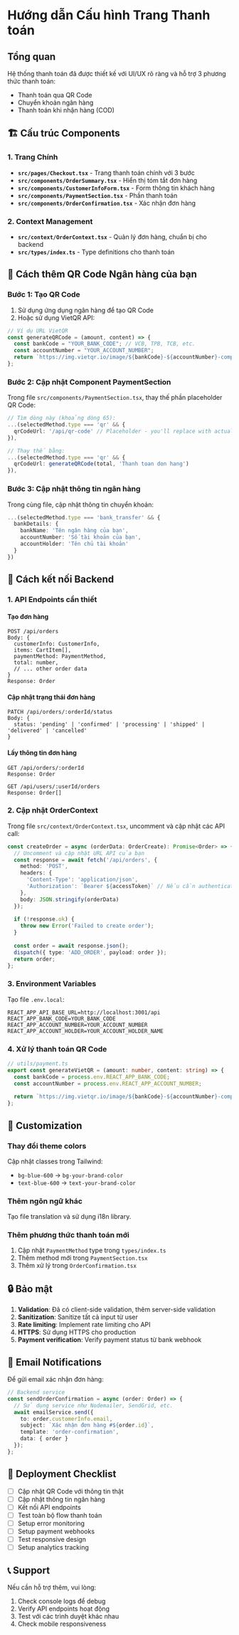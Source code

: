 # Hướng dẫn Cấu hình Trang Thanh toán

## Tổng quan
Hệ thống thanh toán đã được thiết kế với UI/UX rõ ràng và hỗ trợ 3 phương thức thanh toán:
- Thanh toán qua QR Code
- Chuyển khoản ngân hàng
- Thanh toán khi nhận hàng (COD)

## 🏗️ Cấu trúc Components

### 1. Trang Chính
- **`src/pages/Checkout.tsx`** - Trang thanh toán chính với 3 bước
- **`src/components/OrderSummary.tsx`** - Hiển thị tóm tắt đơn hàng
- **`src/components/CustomerInfoForm.tsx`** - Form thông tin khách hàng
- **`src/components/PaymentSection.tsx`** - Phần thanh toán
- **`src/components/OrderConfirmation.tsx`** - Xác nhận đơn hàng

### 2. Context Management
- **`src/context/OrderContext.tsx`** - Quản lý đơn hàng, chuẩn bị cho backend
- **`src/types/index.ts`** - Type definitions cho thanh toán

## 📱 Cách thêm QR Code Ngân hàng của bạn

### Bước 1: Tạo QR Code
1. Sử dụng ứng dụng ngân hàng để tạo QR Code
2. Hoặc sử dụng VietQR API:
```javascript
// Ví dụ URL VietQR
const generateQRCode = (amount, content) => {
  const bankCode = "YOUR_BANK_CODE"; // VCB, TPB, TCB, etc.
  const accountNumber = "YOUR_ACCOUNT_NUMBER";
  return `https://img.vietqr.io/image/${bankCode}-${accountNumber}-compact2.png?amount=${amount}&addInfo=${content}`;
};
```

### Bước 2: Cập nhật Component PaymentSection
Trong file `src/components/PaymentSection.tsx`, thay thế phần placeholder QR Code:

```typescript
// Tìm dòng này (khoảng dòng 65):
...(selectedMethod.type === 'qr' && {
  qrCodeUrl: '/api/qr-code' // Placeholder - you'll replace with actual QR code
}),

// Thay thế bằng:
...(selectedMethod.type === 'qr' && {
  qrCodeUrl: generateQRCode(total, 'Thanh toan don hang')
}),
```

### Bước 3: Cập nhật thông tin ngân hàng
Trong cùng file, cập nhật thông tin chuyển khoản:

```typescript
...(selectedMethod.type === 'bank_transfer' && {
  bankDetails: {
    bankName: 'Tên ngân hàng của bạn',
    accountNumber: 'Số tài khoản của bạn',
    accountHolder: 'Tên chủ tài khoản'
  }
})
```

## 🔗 Cách kết nối Backend

### 1. API Endpoints cần thiết

#### Tạo đơn hàng
```
POST /api/orders
Body: {
  customerInfo: CustomerInfo,
  items: CartItem[],
  paymentMethod: PaymentMethod,
  total: number,
  // ... other order data
}
Response: Order
```

#### Cập nhật trạng thái đơn hàng
```
PATCH /api/orders/:orderId/status
Body: {
  status: 'pending' | 'confirmed' | 'processing' | 'shipped' | 'delivered' | 'cancelled'
}
```

#### Lấy thông tin đơn hàng
```
GET /api/orders/:orderId
Response: Order

GET /api/users/:userId/orders
Response: Order[]
```

### 2. Cập nhật OrderContext

Trong file `src/context/OrderContext.tsx`, uncomment và cập nhật các API call:

```typescript
const createOrder = async (orderData: OrderCreate): Promise<Order> => {
  // Uncomment và cập nhật URL API của bạn
  const response = await fetch('/api/orders', {
    method: 'POST',
    headers: { 
      'Content-Type': 'application/json',
      'Authorization': `Bearer ${accessToken}` // Nếu cần authentication
    },
    body: JSON.stringify(orderData)
  });
  
  if (!response.ok) {
    throw new Error('Failed to create order');
  }
  
  const order = await response.json();
  dispatch({ type: 'ADD_ORDER', payload: order });
  return order;
};
```

### 3. Environment Variables

Tạo file `.env.local`:
```env
REACT_APP_API_BASE_URL=http://localhost:3001/api
REACT_APP_BANK_CODE=YOUR_BANK_CODE
REACT_APP_ACCOUNT_NUMBER=YOUR_ACCOUNT_NUMBER
REACT_APP_ACCOUNT_HOLDER=YOUR_ACCOUNT_HOLDER_NAME
```

### 4. Xử lý thanh toán QR Code

```typescript
// utils/payment.ts
export const generateVietQR = (amount: number, content: string) => {
  const bankCode = process.env.REACT_APP_BANK_CODE;
  const accountNumber = process.env.REACT_APP_ACCOUNT_NUMBER;
  
  return `https://img.vietqr.io/image/${bankCode}-${accountNumber}-compact2.png?amount=${amount}&addInfo=${encodeURIComponent(content)}`;
};
```

## 🎨 Customization

### Thay đổi theme colors
Cập nhật classes trong Tailwind:
- `bg-blue-600` → `bg-your-brand-color`
- `text-blue-600` → `text-your-brand-color`

### Thêm ngôn ngữ khác
Tạo file translation và sử dụng i18n library.

### Thêm phương thức thanh toán mới
1. Cập nhật `PaymentMethod` type trong `types/index.ts`
2. Thêm method mới trong `PaymentSection.tsx`
3. Thêm xử lý trong `OrderConfirmation.tsx`

## 🔒 Bảo mật

1. **Validation**: Đã có client-side validation, thêm server-side validation
2. **Sanitization**: Sanitize tất cả input từ user
3. **Rate limiting**: Implement rate limiting cho API
4. **HTTPS**: Sử dụng HTTPS cho production
5. **Payment verification**: Verify payment status từ bank webhook

## 📧 Email Notifications

Để gửi email xác nhận đơn hàng:

```typescript
// Backend service
const sendOrderConfirmation = async (order: Order) => {
  // Sử dụng service như Nodemailer, SendGrid, etc.
  await emailService.send({
    to: order.customerInfo.email,
    subject: `Xác nhận đơn hàng #${order.id}`,
    template: 'order-confirmation',
    data: { order }
  });
};
```

## 🚀 Deployment Checklist

- [ ] Cập nhật QR Code với thông tin thật
- [ ] Cập nhật thông tin ngân hàng
- [ ] Kết nối API endpoints
- [ ] Test toàn bộ flow thanh toán
- [ ] Setup error monitoring
- [ ] Setup payment webhooks
- [ ] Test responsive design
- [ ] Setup analytics tracking

## 📞 Support

Nếu cần hỗ trợ thêm, vui lòng:
1. Check console logs để debug
2. Verify API endpoints hoạt động
3. Test với các trình duyệt khác nhau
4. Check mobile responsiveness 